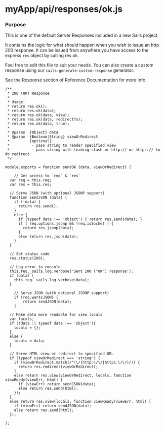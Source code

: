 # myApp/api/responses/ok.js
### Purpose

This is one of the default Server Responses included in a new Sails project.

It contains the logic for what should happen when you wish to issue an http 200 response. It can be issued from anywhere you have access to the express `res` object by calling res.ok.

Feel free to edit this file to suit your needs.  You can also create a custom response using our `sails-generate-custom-response` generator.

See the Response section of Reference Documentation for more info.

<docmeta name="uniqueID" value="okjs629833">
<docmeta name="displayName" value="ok.js">

```
/**
 * 200 (OK) Response
 *
 * Usage:
 * return res.ok();
 * return res.ok(data);
 * return res.ok(data, view);
 * return res.ok(data, redirectTo);
 * return res.ok(data, true);
 *
 * @param  {Object} data
 * @param  {Boolean|String} viewOrRedirect
 *         [optional]
 *          - pass string to render specified view
 *          - pass string with leading slash or http:// or https:// to do redirect
 */

module.exports = function sendOK (data, viewOrRedirect) {

	// Get access to `req` & `res`
  var req = this.req;
  var res = this.res;

  // Serve JSON (with optional JSONP support)
  function sendJSON (data) {
    if (!data) {
      return res.send();
    }
    else {
      if (typeof data !== 'object') { return res.send(data); }
      if ( req.options.jsonp && !req.isSocket ) {
        return res.jsonp(data);
      }
      else return res.json(data);
    }
  }

  // Set status code
  res.status(200);

  // Log error to console
  this.req._sails.log.verbose('Sent 200 ("OK") response');
  if (data) {
    this.req._sails.log.verbose(data);
  }

	// Serve JSON (with optional JSONP support)
	if (req.wantsJSON) {
		return sendJSON(data);
	}

  // Make data more readable for view locals
  var locals;
  if (!data || typeof data !== 'object'){
    locals = {};
  }
  else {
    locals = data;
  }

  // Serve HTML view or redirect to specified URL
  if (typeof viewOrRedirect === 'string') {
    if (viewOrRedirect.match(/^(\/|http:\/\/|https:\/\/)/)) {
      return res.redirect(viewOrRedirect);
    }
    else return res.view(viewOrRedirect, locals, function viewReady(viewErr, html) {
      if (viewErr) return sendJSON(data);
      else return res.send(html);
    });
  }
  else return res.view(locals, function viewReady(viewErr, html) {
    if (viewErr) return sendJSON(data);
    else return res.send(html);
  });

};

```
